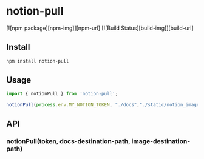 # notion-pull

[![npm package][npm-img]][npm-url]
[![Build Status][build-img]][build-url]

## Install

```bash
npm install notion-pull
```

## Usage

```ts
import { notionPull } from 'notion-pull';

notionPull(process.env.MY_NOTION_TOKEN, "./docs","./static/notion_images");

```

## API

### notionPull(token, docs-destination-path, image-destination-path)

